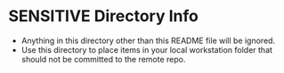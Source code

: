 # SENSITIVE Directory Info

* Anything in this directory other than this README file will be ignored.
* Use this directory to place items in your local workstation folder that should not be committed to the remote repo.
